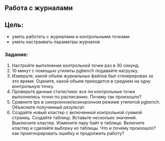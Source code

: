 ## Работа с журналами

## Цель:
- уметь работать с журналами и контрольными точками
- уметь настраивать параметры журналов

### Задание:
1. Настройте выполнение контрольной точки раз в 30 секунд. 
2. 10 минут c помощью утилиты pgbench подавайте нагрузку. 
3. Измерьте, какой объем журнальных файлов был сгенерирован за это время. Оцените, какой объем приходится в среднем на одну контрольную точку. 
4. Проверьте данные статистики: все ли контрольные точки выполнялись точно по расписанию. Почему так произошло? 
5. Сравните tps в синхронном/асинхронном режиме утилитой pgbench. Объясните полученный результат. 
6. Создайте новый кластер с включенной контрольной суммой страниц. Создайте таблицу. Вставьте несколько значений. Выключите кластер. Измените пару байт в таблице. Включите кластер и сделайте выборку из таблицы. Что и почему произошло? как проигнорировать ошибку и продолжить работу?